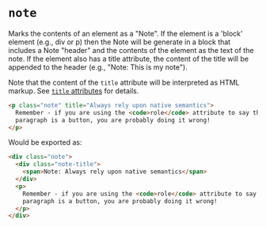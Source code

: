# `note`

Marks the contents of an element as a "Note". If the element is a 'block' element (e.g., div or p) then the Note will be generate in a block that includes a Note "header" and the contents of the element as the text of the note. If the element also has a title attribute, the content of the title will be appended to the header (e.g., "Note: This is my note").

Note that the content of the `title` attribute will be interpreted as HTML markup. See [`title` attributes](title-attributes) for details.


```html "example": "Treat given paragraph as a note."
<p class="note" title="Always rely upon native semantics">
  Remember - if you are using the <code>role</code> attribute to say that a
  paragraph is a button, you are probably doing it wrong!
</p>
```

Would be exported as:

<samp>

```html
<div class="note">
  <div class="note-title">
    <span>Note: Always rely upon native semantics</span>
  </div>
  <p>
    Remember - if you are using the <code>role</code> attribute to say that a
    paragraph is a button, you are probably doing it wrong!
  </p>
</div>
```

</samp>
